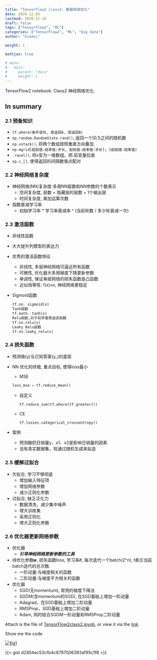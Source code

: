 ```yaml
---
title: "TensorFlow2 class2: 数据网络优化"
date: 2020-12-03
lastmod: 2020-12-10
draft: false
tags: ["TensorFlow2", "ML"]
categories: ["TensorFlow2", "ML", "big data"]
author: "Xiaoni"

weight: 1

mathjax: true

# menu:
#   main:
#     parent: "docs"
#     weight: 1
---
```


TensorFlow2 notebook: Class2 神经网络优化.

<!--more-->

## In summary

### 2.1 预备知识
- `tf.where(条件语句, 真返回A, 假返回B)`
- `np.random.RandomState.rand()`, 返回一个[0,1)之间的随机数
- `np.vstack()`, 将两个数组按照垂直方向叠加
- `np.mgrid[起始值:结束值:步长, 起始值:结束值:步长]; [起始值:结束值)`
- `.ravel()`, 将x变为一维数组，把.前变量拉直
- `np.c_[]`, 使得返回的间隔数值点配对  

### 2.2 神经网络复杂度  
- 神经网络(NN)复杂度:多用NN层数和NN参数的个数表示
  - 空间复杂度, 层数 = 隐藏层的层数 + 1个输出层
  - 时间复杂度, 乘加运算次数
- 指数衰减学习率
  - 初始学习率 * 学习率衰减率 ^ (当前轮数 / 多少轮衰减一次)

### 2.3 激活函数
- 非线性函数
- 大大提升列模型的表达力
- 优秀的激活函数特征
  - 非线性, 多层神经网络可逼近所有函数
  - 可微性, 优化器大多用梯度下降更新参数
  - 单调性, 保证单层网络的损失函数是凸函数
  - 近似恒等性: f(x)≈x, 神经网络更稳定
- Sigmoid函数

  ```python
  tf.nn. sigmoid(x)
  Tanh函数
  tf.math. tanh(x)
  Relu函数,对于初学者首选该函数
  tf.nn.relu(x)
  Leaky Relu函数
  tf.nn.leaky_relu(x)
  ```


### 2.4 损失函数
- 预测值(y)与已知答案(y_)的差距
- NN 优化的终极, 重点目标, 使得loss最小
  - MSE

  ```python
  loss_mse = tf.reduce_mean()
  ```

  - 自定义
    
    ```python
    tf.reduce_sum(tf.where(tf.greater())
    ```

  - CE
    
    ```python
    tf.losses.categorical_crossentropy()
    ```

- 案例
  - 预测酸奶日销量y，x1、x2是影响日销量的因素
  - 没有真实数据集，现通过随机生成来拟造 
  
### 2.5 缓解**过拟合**
- 欠拟合, 学习不够彻底
  - 增加输入特征项
  - 增加网络参数
  - 减少正则化参数
- 过拟合, 缺乏泛化力
  - 数据清洗，减少集中噪声
  - 增大训练集
  - 采用正则化
  - 增大正则化参数

### 2.6 优化器更新网络参数 
- 优化器
  - ***引导神经网络更新参数的工具***
- 待优化参数𝒘, 损失函数loss, 学习率𝒍r, 每次迭代一个batch(2^n), t表示当前batch迭代的总次数.
  - 一阶动量:与梯度相关的函数
  - 二阶动量:与梯度平方相关的函数
- 优化器
  - SGD(无momentum), 常用的梯度下降法
  - SGDM(含momentum的SGD), 在SGD基础上增加一阶动量
  - Adagrad，在SGD基础上增加二阶动量
  - RMSProp，SGD基础上增加二阶动量
  - Adam, 同时结合SGDM一阶动量和RMSProp二阶动量

Attach is the file of [TensorFlow2class2.ipynb](TensorFlow2class2.ipynb), or view it via the [link](https://colab.research.google.com/drive/19S0UpKcWc_l6Xi-aNcu-Tr3OaNi7SyTX?usp=sharing).

Show me the code <i class="far fa-hand-point-down"></i>

[![fig1](fig1.png)](https://gist.github.com/xiaonilee/d2854ec53cfb4c8797006393af95c1f8)

{{< gist d2854ec53cfb4c8797006393af95c1f8 >}}
